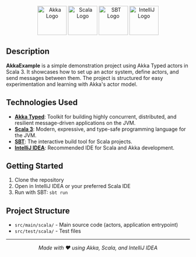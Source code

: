<p align="center">
  <img src="https://akka.io/resources/images/akka_full_color.svg" alt="Akka Logo" height="80"/>
  <img src="https://www.scala-lang.org/resources/img/frontpage/scala-spiral.png" alt="Scala Logo" height="80"/>
  <img src="https://upload.wikimedia.org/wikipedia/commons/3/39/SBT_Logo.svg" alt="SBT Logo" height="80"/>
  <img src="https://resources.jetbrains.com/storage/products/company/brand/logos/IntelliJ_IDEA_icon.png" alt="IntelliJ Logo" height="80"/>
</p>

## Description

**AkkaExample** is a simple demonstration project using Akka Typed actors in Scala 3. It showcases how to set up an actor system, define actors, and send messages between them. The project is structured for easy experimentation and learning with Akka's actor model.

## Technologies Used

- **[Akka Typed](https://doc.akka.io/docs/akka/current/typed/index.html)**: Toolkit for building highly concurrent, distributed, and resilient message-driven applications on the JVM.
- **[Scala 3](https://www.scala-lang.org/)**: Modern, expressive, and type-safe programming language for the JVM.
- **[SBT](https://www.scala-sbt.org/)**: The interactive build tool for Scala projects.
- **[IntelliJ IDEA](https://www.jetbrains.com/idea/)**: Recommended IDE for Scala and Akka development.

## Getting Started

1. Clone the repository
2. Open in IntelliJ IDEA or your preferred Scala IDE
3. Run with SBT: `sbt run`

## Project Structure

- `src/main/scala/` - Main source code (actors, application entrypoint)
- `src/test/scala/` - Test files

---

<p align="center">
  <i>Made with ❤️ using Akka, Scala, and IntelliJ IDEA</i>
</p> 
